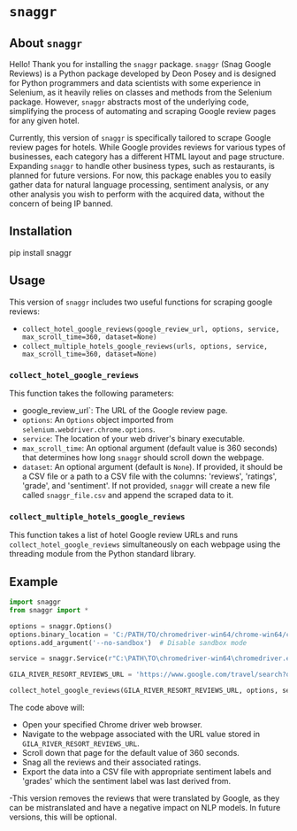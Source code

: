 # `snaggr`

## About `snaggr`

Hello! Thank you for installing the `snaggr` package. `snaggr` (Snag Google Reviews) is a Python package developed by Deon Posey and is designed for Python programmers and data scientists with some experience in Selenium, as it heavily relies on classes and methods from the Selenium package. However, `snaggr` abstracts most of the underlying code, simplifying the process of automating and scraping Google review pages for any given hotel.

Currently, this version of `snaggr` is specifically tailored to scrape Google review pages for hotels. While Google provides reviews for various types of businesses, each category has a different HTML layout and page structure. Expanding `snaggr` to handle other business types, such as restaurants, is planned for future versions. For now, this package enables you to easily gather data for natural language processing, sentiment analysis, or any other analysis you wish to perform with the acquired data, without the concern of being IP banned.

## Installation

pip install snaggr

## Usage

This version of `snaggr` includes two useful functions for scraping google reviews:

- `collect_hotel_google_reviews(google_review_url, options, service, max_scroll_time=360, dataset=None)`
- `collect_multiple_hotels_google_reviews(urls, options, service, max_scroll_time=360, dataset=None)`

### `collect_hotel_google_reviews`

This function takes the following parameters:

-  google_review_url`: The URL of the Google review page.
- `options`: An `Options` object imported from `selenium.webdriver.chrome.options`.
- `service`: The location of your web driver's binary executable.
- `max_scroll_time`: An optional argument (default value is 360 seconds) that determines how long `snaggr` should scroll down the webpage.
- `dataset`: An optional argument (default is `None`). If provided, it should be a CSV file or a path to a CSV file with the columns: 'reviews', 'ratings', 'grade', and 'sentiment'. If not provided, `snaggr` will create a new file called `snaggr_file.csv` and append the scraped data to it.

### `collect_multiple_hotels_google_reviews`

This function takes a list of hotel Google review URLs and runs `collect_hotel_google_reviews` simultaneously on each webpage using the threading module from the Python standard library.


## Example

```python
import snaggr
from snaggr import *

options = snaggr.Options()
options.binary_location = 'C:/PATH/TO/chromedriver-win64/chrome-win64/chrome.exe'
options.add_argument('--no-sandbox')  # Disable sandbox mode

service = snaggr.Service(r"C:\PATH\TO\chromedriver-win64\chromedriver.exe")

GILA_RIVER_RESORT_REVIEWS_URL = 'https://www.google.com/travel/search?q=casino%20hotel&ts=CAEaNwoXEhU6E01hcmljb3BhIENvdW50eSwgQVoSHBIUCgcI6A8QBhgMEgcI6A8QBhgNGAEyBAgAEAAqBwoFOgNVU0Q&ictx=3&qs=CAAgACgAMidDaGtJMjRIXzRaeWRnb2pwQVJvTUwyY3ZNV2hqTm5Sb01ITmtFQUU4DUgA&ap=KigKEglp-Lc_bbQ1QBG8MyQ4gwNdwBISCXQhEinzFUZAEbwzJDj7UFvAMAC6AQdyZXZpZXdz'

collect_hotel_google_reviews(GILA_RIVER_RESORT_REVIEWS_URL, options, service)
```
The code above will:

- Open your specified Chrome driver web browser.
- Navigate to the webpage associated with the URL value stored in `GILA_RIVER_RESORT_REVIEWS_URL`.
- Scroll down that page for the default value of 360 seconds.
- Snag all the reviews and their associated ratings.
- Export the data into a CSV file with appropriate sentiment labels and 'grades' which the sentiment label was last derived from.

-This version removes the reviews that were translated by Google, as they can be mistranslated and have a negative impact on NLP models. In future versions, this will be optional.

